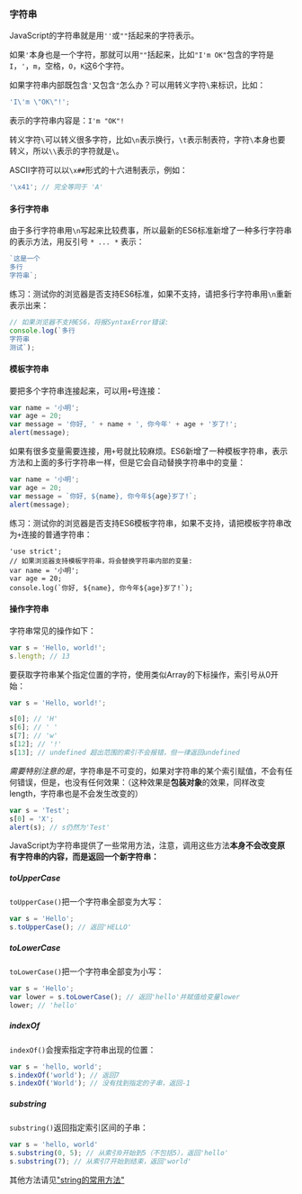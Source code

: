 ### 字符串

JavaScript的字符串就是用`''`或`""`括起来的字符表示。

如果`'`本身也是一个字符，那就可以用`""`括起来，比如`"I'm OK"`包含的字符是`I`，`'`，`m`，空格，`O`，`K`这6个字符。

如果字符串内部既包含`'`又包含`"`怎么办？可以用转义字符`\`来标识，比如：

```JavaScript
'I\'m \"OK\"!';
```

表示的字符串内容是：`I'm "OK"!`

转义字符`\`可以转义很多字符，比如`\n`表示换行，`\t`表示制表符，字符`\`本身也要转义，所以`\\`表示的字符就是`\`。

ASCII字符可以以`\x##`形式的十六进制表示，例如：

```javascript
'\x41'; // 完全等同于 'A'
```

#### 多行字符串

由于多行字符串用`\n`写起来比较费事，所以最新的ES6标准新增了一种多行字符串的表示方法，用反引号 *`* ... *`* 表示：

```JavaScript
`这是一个
多行
字符串`;
```

练习：测试你的浏览器是否支持ES6标准，如果不支持，请把多行字符串用`\n`重新表示出来：

```JavaScript
// 如果浏览器不支持ES6，将报SyntaxError错误:
console.log(`多行
字符串
测试`);
```

#### 模板字符串

要把多个字符串连接起来，可以用`+`号连接：

```JavaScript
var name = '小明';
var age = 20;
var message = '你好, ' + name + ', 你今年' + age + '岁了!';
alert(message);
```

如果有很多变量需要连接，用`+`号就比较麻烦。ES6新增了一种模板字符串，表示方法和上面的多行字符串一样，但是它会自动替换字符串中的变量：

```JavaScript
var name = '小明';
var age = 20;
var message = `你好, ${name}, 你今年${age}岁了!`;
alert(message);
```

练习：测试你的浏览器是否支持ES6模板字符串，如果不支持，请把模板字符串改为`+`连接的普通字符串：

```
'use strict';
// 如果浏览器支持模板字符串，将会替换字符串内部的变量:
var name = '小明';
var age = 20;
console.log(`你好, ${name}, 你今年${age}岁了!`);
```

#### 操作字符串

字符串常见的操作如下：

```JavaScript
var s = 'Hello, world!';
s.length; // 13
```

要获取字符串某个指定位置的字符，使用类似Array的下标操作，索引号从0开始：

```JavaScript
var s = 'Hello, world!';

s[0]; // 'H'
s[6]; // ' '
s[7]; // 'w'
s[12]; // '!'
s[13]; // undefined 超出范围的索引不会报错，但一律返回undefined
```

*需要特别注意的是*，字符串是不可变的，如果对字符串的某个索引赋值，不会有任何错误，但是，也没有任何效果：（这种效果是**包装对象**的效果，同样改变length，字符串也是不会发生改变的）

```JavaScript
var s = 'Test';
s[0] = 'X';
alert(s); // s仍然为'Test'
```

JavaScript为字符串提供了一些常用方法，注意，调用这些方法**本身不会改变原有字符串的内容，而是返回一个新字符串：**

##### toUpperCase

`toUpperCase()`把一个字符串全部变为大写：

```JavaScript
var s = 'Hello';
s.toUpperCase(); // 返回'HELLO'
```

##### toLowerCase

`toLowerCase()`把一个字符串全部变为小写：

```JavaScript
var s = 'Hello';
var lower = s.toLowerCase(); // 返回'hello'并赋值给变量lower
lower; // 'hello'
```

##### indexOf

`indexOf()`会搜索指定字符串出现的位置：

```JavaScript
var s = 'hello, world';
s.indexOf('world'); // 返回7
s.indexOf('World'); // 没有找到指定的子串，返回-1
```

##### substring

`substring()`返回指定索引区间的子串：

```JavaScript
var s = 'hello, world'
s.substring(0, 5); // 从索引0开始到5（不包括5），返回'hello'
s.substring(7); // 从索引7开始到结束，返回'world'
```

其他方法请见["string的常用方法"](string.md)

